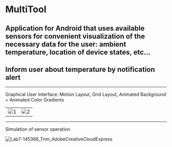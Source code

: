 # MultiTool

## Application for Android that uses available sensors for convenient visualization of the necessary data for the user: ambient temperature, location of device states, etc...

## Inform user about temperature by notification alert
 ----------
Graphical User Interface: Motion Layout, Grid Layout, Animated Background + Animated Color Gradients
<table>
  <tr>
    <td> <img src="https://user-images.githubusercontent.com/77066408/169554895-3c41b4ed-9243-4a8b-b4c0-797d5fa7e9a7.png"  alt="1" ></td>
    <td> <img src="https://user-images.githubusercontent.com/77066408/169554726-d2a23246-9f9c-4dce-bbf9-5dd61bed67c6.png"  alt="2" ></td>
  </tr> 
</table>

-----------------
Simulation of sensor operation

![Lab7-145366_Trim_AdobeCreativeCloudExpress](https://user-images.githubusercontent.com/77066408/169554416-f8f3ea39-2fd6-42ce-add1-76c922c56b18.gif)
